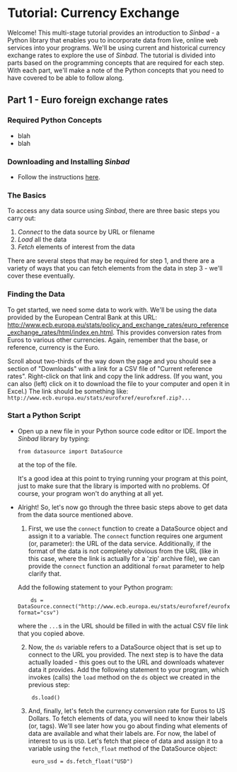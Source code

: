 # Tutorial: Currency Exchange

Welcome! This multi-stage tutorial provides an introduction to *Sinbad* - a Python library that enables you to incorporate data from live, online web services into your programs. We'll be using current and historical currency exchange rates to explore the use of *Sinbad*. The tutorial is divided into parts based on the programming concepts that are required for each step. With each part, we'll make a note of the Python concepts that you need to have covered to be able to follow along.

## Part 1 - Euro foreign exchange rates

### Required Python Concepts

- blah
- blah

### Downloading and Installing *Sinbad*

* Follow the instructions [here](../install/index.md).

### The Basics

To access any data source using *Sinbad*, there are three basic steps you carry out:

1. _Connect_ to the data source by URL or filename
2. _Load_ all the data
3. _Fetch_ elements of interest from the data

There are several steps that may be required for step 1, and there are a variety of ways that you can fetch elements from the data in step 3 - we'll cover these eventually.

### Finding the Data

To get started, we need some data to work with. We'll be using the data provided by the European Central Bank at this URL: http://www.ecb.europa.eu/stats/policy_and_exchange_rates/euro_reference_exchange_rates/html/index.en.html. This provides conversion rates from Euros to various other currencies. Again, remember that the base, or reference, currency is the Euro.

Scroll about two-thirds of the way down the page and you should see a section of "Downloads" with a link for a CSV file of "Current reference rates". Right-click on that link and copy the link address. (If you want, you can also (left) click on it to download the file to your computer and open it in Excel.) The link should be something like: `http://www.ecb.europa.eu/stats/eurofxref/eurofxref.zip?...`

### Start a Python Script

- Open up a new file in your Python source code editor or IDE. Import the *Sinbad* library by typing:

      from datasource import DataSource
    
  at the top of the file.
  
  It's a good idea at this point to trying running your program at this point, just to make sure that the library is imported with no problems. Of course, your program won't do anything at all yet.

- Alright! So, let's now go through the three basic steps above to get data from the data source mentioned above. 

  1. First, we use the `connect` function to create a DataSource object and assign it to a variable. The `connect` function requires one argument (or, parameter): the URL of the data service. Additionally, if the format of the data is not completely obvious from the URL (like in this case, where the link is actually for a 'zip' archive file), we can provide the `connect` function an additional `format` parameter to help clarify that. 

    Add the following statement to your Python program:
  
          ds = DataSource.connect("http://www.ecb.europa.eu/stats/eurofxref/eurofxref.zip?...", format="csv")

    where the `...`s in the URL should be filled in with the actual CSV file link that you copied above.

  2. Now, the `ds` variable refers to a DataSource object that is set up to connect to the URL you provided. The next step is to have the data actually loaded - this goes out to the URL and downloads whatever data it provides. Add the following statement to your program, which invokes (calls) the `load` method on the `ds` object we created in the previous step:
  
          ds.load()

  3. And, finally, let's fetch the currency conversion rate for Euros to US Dollars. To fetch elements of data, you will need to know their labels (or, tags). We'll see later how you go about finding what elements of data are available and what their labels are. For now, the label of interest to us is `USD`. Let's fetch that piece of data and assign it to a variable using the `fetch_float` method of the DataSource object:
  
          euro_usd = ds.fetch_float("USD")
          



